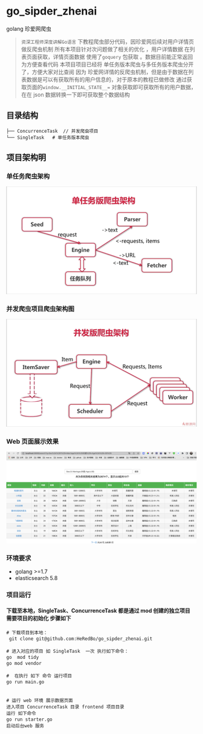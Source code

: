 # go_sipder_zhenai
golang 珍爱网爬虫

>`资深工程师深度讲解Go语言` 下教程爬虫部分代码，因珍爱网后续对用户详情页做反爬虫机制 
 所有本项目针对次问题做了相关的优化 ，用户详情数据 在列表页面获取，详情页面数据 使用了`goquery` 包获取 。数据目前能正常返回 为方便查看代码 本项目项目已经将
>单任务版本爬虫与多任务版本爬虫分开了，方便大家对比查阅
   因为 珍爱网详情的反爬虫机制，但是由于数据在列表数据是可以有获取所有的用户信息的，对于原本的教程已做修改 通过获取页面的`window.__INITIAL_STATE__=` 对象获取即可获取所有的用户数据，在在 json 数据转换一下即可获取整个数据结构 



## 目录结构

```
├── ConcurrenceTask  // 并发爬虫项目
└── SingleTask   # 单任务版本爬虫
```

## 项目架构明
### 单任务爬虫架构
![示例图片](https://github.com/HeRedBo/go_sipder_zhenai/blob/master/SingleTask/code_images/%E5%8D%95%E4%BB%BB%E5%8A%A1%E7%89%88.PNG)

### 并发爬虫项目爬虫架构图
![示例图片](https://github.com/HeRedBo/go_sipder_zhenai/blob/master/SingleTask/code_images/%E5%B9%B6%E5%8F%91%E7%89%88%E7%88%AC%E8%99%AB%2B%E7%B2%97%E6%95%B0%E6%8D%AE%E5%AD%98%E5%82%A8.png)


### Web 页面展示效果
![示例图片](https://github.com/HeRedBo/go_sipder_zhenai/blob/master/SingleTask/code_images/web_page.png)


### 环境要求
- golang >=1.7
- elasticsearch 5.8

### 项目运行 

#### 下载至本地，SingleTask、ConcurrenceTask 都是通过 mod 创建的独立项目 需要项目的初始化 步骤如下


```
# 下载项目到本地：
 git clone git@github.com:HeRedBo/go_sipder_zhenai.git

# 进入对应的项目 如 SingleTask  一次 执行如下命令：
go  mod tidy 
go mod vendor

#  在执行 如下 命令 运行项目 
go run main.go  


# 运行 web 环境 展示数据页面
进入项目 ConcurrenceTask 目录 frontend 项目目录 
运行 如下命令
go run starter.go 
启动后台web 服务

```







